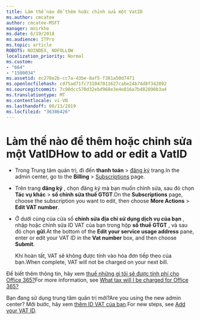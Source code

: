 ```yaml
---
title: Làm thế nào để thêm hoặc chỉnh sửa một VatID
ms.author: cmcatee
author: cmcatee-MSFT
manager: mnirkhe
ms.date: 6/19/2018
ms.audience: ITPro
ms.topic: article
ROBOTS: NOINDEX, NOFOLLOW
localization_priority: Normal
ms.custom:
- "664"
- "1500034"
ms.assetid: ec278e2b-cc7a-43be-8af5-f381a50d7471
ms.openlocfilehash: cd75ad71fc731047011627cabe24b74d8f342892
ms.sourcegitcommit: 7c90dcc570d32ebd968e3e4e816a7b482890b3a4
ms.translationtype: MT
ms.contentlocale: vi-VN
ms.lasthandoff: 08/13/2019
ms.locfileid: "36386426"
---
```

# <a name="how-to-add-or-edit-a-vatid"></a><span data-ttu-id="254cb-102">Làm thế nào để thêm hoặc chỉnh sửa một VatID</span><span class="sxs-lookup"><span data-stu-id="254cb-102">How to add or edit a VatID</span></span>

- <span data-ttu-id="254cb-103">Trong Trung tâm quản trị, đi đến **thanh toán** \> [đăng ký](https://go.microsoft.com/fwlink/p/?linkid=842054) trang.</span><span class="sxs-lookup"><span data-stu-id="254cb-103">In the admin center, go to the **Billing** \> [Subscriptions](https://go.microsoft.com/fwlink/p/?linkid=842054) page.</span></span>

- <span data-ttu-id="254cb-104">Trên trang **đăng ký** , chọn đăng ký mà bạn muốn chỉnh sửa, sau đó chọn **Tác vụ khác** \> **số chỉnh sửa thuế GTGT**.</span><span class="sxs-lookup"><span data-stu-id="254cb-104">On the **Subscriptions** page, choose the subscription you want to edit, then choose **More Actions** \> **Edit VAT number**.</span></span>

- <span data-ttu-id="254cb-105">Ở dưới cùng của cửa sổ **chỉnh sửa địa chỉ sử dụng dịch vụ của bạn** , nhập hoặc chỉnh sửa ID VAT của bạn trong hộp **số thuế GTGT** , và sau đó chọn **gửi**.</span><span class="sxs-lookup"><span data-stu-id="254cb-105">At the bottom of the **Edit your service usage address** pane, enter or edit your VAT ID in the **Vat number** box, and then choose **Submit**.</span></span>

    <span data-ttu-id="254cb-106">Khi hoàn tất, VAT sẽ không được tính vào hóa đơn tiếp theo của bạn.</span><span class="sxs-lookup"><span data-stu-id="254cb-106">When complete, VAT will not be charged on your next bill.</span></span>

<span data-ttu-id="254cb-107">Để biết thêm thông tin, hãy xem [thuế những gì tôi sẽ được tính phí cho Office 365?](https://docs.microsoft.com/en-us/office365/admin/subscriptions-and-billing/what-tax-will-i-be-charged)</span><span class="sxs-lookup"><span data-stu-id="254cb-107">For more information, see [What tax will I be charged for Office 365?](https://docs.microsoft.com/en-us/office365/admin/subscriptions-and-billing/what-tax-will-i-be-charged)</span></span>

<span data-ttu-id="254cb-108">Bạn đang sử dụng trung tâm quản trị mới?</span><span class="sxs-lookup"><span data-stu-id="254cb-108">Are you using the new admin center?</span></span> <span data-ttu-id="254cb-109">Mới bước, hãy xem [thêm ID VAT của bạn](https://docs.microsoft.com/en-us/office365/admin/subscriptions-and-billing/what-tax-will-i-be-charged?view=o365-worldwide#add-your-vat-id-eu-countries-only).</span><span class="sxs-lookup"><span data-stu-id="254cb-109">For new steps, see [Add your VAT ID](https://docs.microsoft.com/en-us/office365/admin/subscriptions-and-billing/what-tax-will-i-be-charged?view=o365-worldwide#add-your-vat-id-eu-countries-only).</span></span>